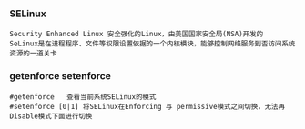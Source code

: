 ### SELinux
```
Security Enhanced Linux 安全强化的Linux，由美国国家安全局(NSA)开发的
SeLinux是在进程程序、文件等权限设置依据的一个内核模块，能够控制网络服务到否访问系统资源的一道关卡
```

### getenforce setenforce
```
#getenforce   查看当前系统SELinux的模式
#setenforce [0|1] 将SELinux在Enforcing 与 permissive模式之间切换，无法再Disable模式下面进行切换
```